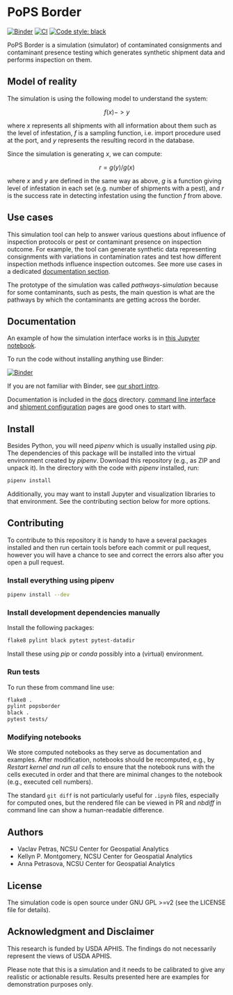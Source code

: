 # PoPS Border

[![Binder](https://mybinder.org/badge_logo.svg)](https://mybinder.org/v2/gh/ncsu-landscape-dynamics/popsborder/main?urlpath=lab/tree/examples/notebooks/basic_with_command_line.ipynb)
[![CI](https://github.com/ncsu-landscape-dynamics/popsborder/workflows/CI/badge.svg)](https://github.com/ncsu-landscape-dynamics/popsborder/actions/workflows/ci.yml)
[![Code style: black](https://img.shields.io/badge/code%20style-black-000000.svg)](https://github.com/psf/black)

PoPS Border is a simulation (simulator) of contaminated consignments and
contaminant presence testing which generates synthetic shipment data and
performs inspection on them.

## Model of reality

The simulation is using the following model to understand the system:

```math
f(x) -> y
```

where _x_ represents all shipments with all information about them
such as the level of infestation, _f_ is a sampling function,
i.e. import procedure used at the port,
and _y_ represents the resulting record in the database.

Since the simulation is generating _x_, we can compute:

```math
r = g(y) / g(x)
```

where _x_ and _y_ are defined in the same way as above,
_g_ is a function giving level of infestation in each set
(e.g. number of shipments with a pest),
and _r_ is the success rate in detecting infestation
using the function _f_ from above.

## Use cases

This simulation tool can help to answer various questions about influence
of inspection protocols or pest or contaminant presence on inspection outcome.
For example, the tool can generate synthetic data representing consignments
with variations in contamination rates and test how different inspection
methods influence inspection outcomes.
See more use cases in a dedicated [documentation section](docs/use_cases.md).

The prototype of the simulation was called _pathways-simulation_ because
for some contaminants, such as pests, the main question is what
are the pathways by which the contaminants are getting across the border.

## Documentation

An example of how the simulation interface works is in
[this Jupyter notebook](examples/notebooks/basic_with_command_line.ipynb).

To run the code without installing anything use Binder:

[![Binder](https://mybinder.org/badge_logo.svg)](https://mybinder.org/v2/gh/ncsu-landscape-dynamics/popsborder/main?urlpath=lab/tree/examples/notebooks/basic_with_command_line.ipynb)

If you are not familiar with Binder, see
[our short intro](docs/binder.md).

Documentation is included in the [docs](docs/) directory.
[command line interface](docs/cli.md)
and [shipment configuration](docs/shipments.md)
pages are good ones to start with.

## Install

Besides Python, you will need _pipenv_ which is usually installed using _pip_.
The dependencies of this package will be installed into the virtual environment
created by _pipenv_. Download this repository (e.g., as ZIP and unpack it).
In the directory with the code with _pipenv_ installed, run:

```sh
pipenv install
```

Additionally, you may want to install Jupyter and visualization libraries
to that environment. See the contributing section below for more options.

## Contributing

To contribute to this repository it is handy to have a several packages
installed and then run certain tools before each commit or pull request,
however you will have a chance to see and correct the errors also after
you open a pull request.

### Install everything using pipenv

```sh
pipenv install --dev
```

### Install development dependencies manually

Install the following packages:

```sh
flake8 pylint black pytest pytest-datadir
```

Install these using _pip_ or _conda_ possibly into a (virtual)
environment.

### Run tests

To run these from command line use:

```sh
flake8 .
pylint popsborder
black .
pytest tests/
```

### Modifying notebooks

We store computed notebooks as they serve as documentation and
examples.
After modification, notebooks should be recomputed, e.g., by
_Restart kernel and run all cells_ to ensure that the notebook runs
with the cells executed in order and that there are minimal changes
to the notebook (e.g., executed cell numbers).

The standard `git diff` is not particularly useful for `.ipynb` files,
especially for computed ones, but the rendered file can be viewed in PR
and _nbdiff_ in command line can show a human-readable difference.

## Authors

- Vaclav Petras, NCSU Center for Geospatial Analytics
- Kellyn P. Montgomery, NCSU Center for Geospatial Analytics
- Anna Petrasova, NCSU Center for Geospatial Analytics

## License

The simulation code is open source under GNU GPL >=v2
(see the LICENSE file for details).

## Acknowledgment and Disclaimer

This research is funded by USDA APHIS. The findings do not necessarily
represent the views of USDA APHIS.

Please note that this is a simulation and it needs to be calibrated
to give any realistic or actionable results. Results presented here
are examples for demonstration purposes only.
